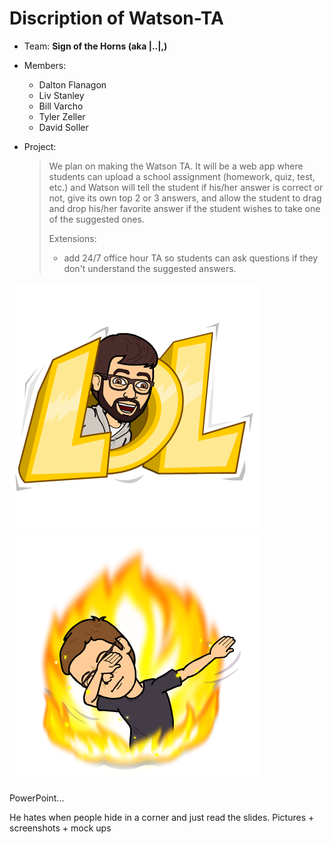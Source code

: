 # Discription of Watson-TA
- Team: **Sign of the Horns (aka |..|,)**
- Members:
  - Dalton Flanagon
  - Liv Stanley
  - Bill Varcho
  - Tyler Zeller
  - David Soller
  
- Project:
  > We plan on making the Watson TA. It will be a web app where students can upload a school assignment (homework, quiz, test, etc.) and Watson will tell the student if his/her answer is correct or not, give its own top 2 or 3 answers, and allow the student to drag and drop his/her favorite answer if the student wishes to take one of the suggested ones.
  >
  > Extensions:
  > - add 24/7 office hour TA so students can ask questions if they don't understand the suggested answers.


![Image of Tyler](https://github.com/signofthehorns/watson-ta/blob/master/lol.png)
![Dab](https://github.com/signofthehorns/watson-ta/blob/master/dab.png)

PowerPoint...

He hates when people hide in a corner and just read the slides. Pictures + screenshots + mock ups
